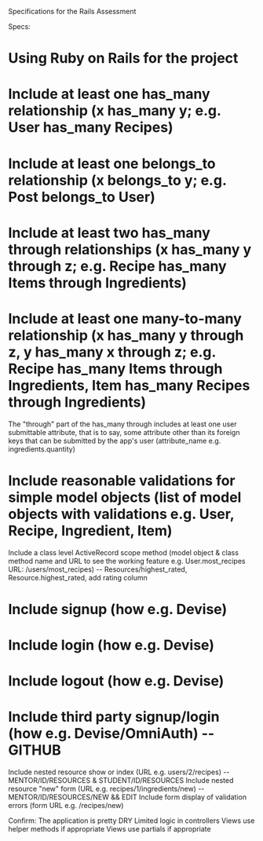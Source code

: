 Specifications for the Rails Assessment

Specs:
# Using Ruby on Rails for the project
# Include at least one has_many relationship (x has_many y; e.g. User has_many Recipes)
# Include at least one belongs_to relationship (x belongs_to y; e.g. Post belongs_to User)
# Include at least two has_many through relationships (x has_many y through z; e.g. Recipe has_many Items through Ingredients)
# Include at least one many-to-many relationship (x has_many y through z, y has_many x through z; e.g. Recipe has_many Items through Ingredients, Item has_many Recipes through Ingredients)
 The "through" part of the has_many through includes at least one user submittable attribute, that is to say, some attribute other than its foreign keys that can be submitted by the app's user (attribute_name e.g. ingredients.quantity)
# Include reasonable validations for simple model objects (list of model objects with validations e.g. User, Recipe, Ingredient, Item)
 Include a class level ActiveRecord scope method (model object & class method name and URL to see the working feature e.g. User.most_recipes URL: /users/most_recipes) -- Resources/highest_rated, Resource.highest_rated, add rating column
# Include signup (how e.g. Devise)
# Include login (how e.g. Devise)
# Include logout (how e.g. Devise)
# Include third party signup/login (how e.g. Devise/OmniAuth) -- GITHUB
 Include nested resource show or index (URL e.g. users/2/recipes) -- MENTOR/ID/RESOURCES & STUDENT/ID/RESOURCES
 Include nested resource "new" form (URL e.g. recipes/1/ingredients/new) -- MENTOR/ID/RESOURCES/NEW && EDIT
 Include form display of validation errors (form URL e.g. /recipes/new)

Confirm:
 The application is pretty DRY
 Limited logic in controllers
 Views use helper methods if appropriate
 Views use partials if appropriate
